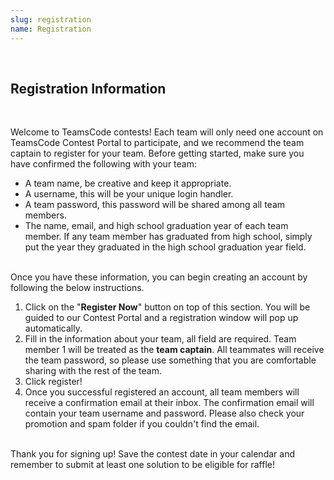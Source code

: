 ```yaml
---
slug: registration
name: Registration
---
```


<br>

## Registration Information

<br>

Welcome to TeamsCode contests! Each team will only need one account on TeamsCode Contest Portal to participate, and we recommend the team captain to register for your team. Before getting started, make sure you have confirmed the following with your team:

* A team name, be creative and keep it appropriate.
* A username, this will be your unique login handler.
* A team password, this password will be shared among all team members.
* The name, email, and high school graduation year of each team member. If any team member has graduated from high school, simply put the year they graduated in the high school graduation year field.

<br>
Once you have these information, you can begin creating an account by following the below instructions.

1. Click on the "**Register Now**" button on top of this section. You will be guided to our Contest Portal and a registration window will pop up automatically.
2. Fill in the information about your team, all field are required. Team member 1 will be treated as the **team captain**. All teammates will receive the team password, so please use something that you are comfortable sharing with the rest of the team.
3. Click register!
4. Once you successful registered an account, all team members will receive a confirmation email at their inbox. The confirmation email will contain your team username and password. Please also check your promotion and spam folder if you couldn't find the email.

<br>
Thank you for signing up! Save the contest date in your calendar and remember to submit at least one solution to be eligible for raffle!
